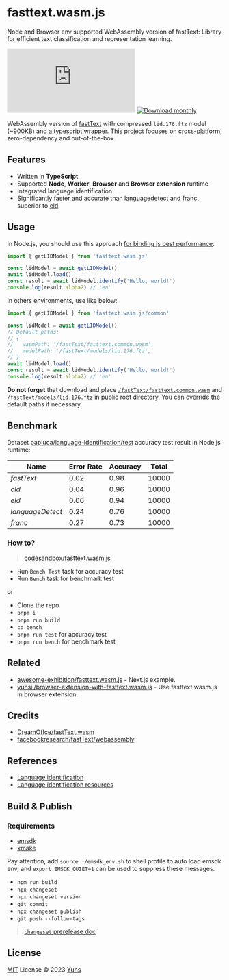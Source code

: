 # fasttext.wasm.js

Node and Browser env supported WebAssembly version of fastText: Library for efficient text classification and representation learning.

[![NPM version](https://img.shields.io/npm/v/fasttext.wasm.js?color=a1b858&label=)](https://www.npmjs.com/package/fasttext.wasm.js) [![Download monthly](https://img.shields.io/npm/dm/fasttext.wasm.js.svg)](https://www.npmjs.com/package/fasttext.wasm.js)

WebAssembly version of [fastText](https://github.com/facebookresearch/fastText/) with compressed `lid.176.ftz` model (~900KB) and a typescript wrapper. This project focuses on cross-platform, zero-dependency and out-of-the-box.

## Features

- Written in **TypeScript**
- Supported **Node**, **Worker**, **Browser** and **Browser extension** runtime
- Integrated language identification
- Significantly faster and accurate than [languagedetect](https://github.com/FGRibreau/node-language-detect) and [franc](https://github.com/wooorm/franc), superior to [eld](https://github.com/nitotm/efficient-language-detector-js).

## Usage

In Node.js, you should use this approach [for binding js best performance](https://github.com/emscripten-core/emscripten/blob/5ffaadf56234ecf9b645df72e715c08322821553/src/settings.js#L1333).

```ts
import { getLIDModel } from 'fasttext.wasm.js'

const lidModel = await getLIDModel()
await lidModel.load()
const result = await lidModel.identify('Hello, world!')
console.log(result.alpha2) // 'en'
```

In others environments, use like below:

```ts
import { getLIDModel } from 'fasttext.wasm.js/common'

const lidModel = await getLIDModel()
// Default paths:
// {
//   wasmPath: '/fastText/fasttext.common.wasm',
//   modelPath: '/fastText/models/lid.176.ftz',
// }
await lidModel.load()
const result = await lidModel.identify('Hello, world!')
console.log(result.alpha2) // 'en'
```

**Do not forget** that download and place [`/fastText/fasttext.common.wasm`](./src/core/fastText.common.wasm) and [`/fastText/models/lid.176.ftz`](./src/models/language-identification/assets/lid.176.ftz) in public root directory. You can override the default paths if necessary.

## Benchmark

Dataset [papluca/language-identification/test](https://huggingface.co/datasets/papluca/language-identification) accuracy test result in Node.js runtime:

| Name             | Error Rate | Accuracy | Total |
| ---------------- | ---------- | -------- | ----- |
| _fastText_       | 0.02       | 0.98     | 10000 |
| _cld_            | 0.04       | 0.96     | 10000 |
| _eld_            | 0.06       | 0.94     | 10000 |
| _languageDetect_ | 0.24       | 0.76     | 10000 |
| _franc_          | 0.27       | 0.73     | 10000 |

### How to?

> [codesandbox/fasttext.wasm.js](https://codesandbox.io/p/github/yunsii/fasttext.wasm.js/master)

- Run `Bench Test` task for accuracy test
- Run `Bench` task for benchmark test

or

- Clone the repo
- `pnpm i`
- `pnpm run build`
- `cd bench`
- `pnpm run test` for accuracy test
- `pnpm run bench` for benchmark test

## Related

- [awesome-exhibition/fasttext.wasm.js](https://awesome-exhibition.vercel.app/awesome/fasttext.wasm.js) - Next.js example.
- [yunsii/browser-extension-with-fasttext.wasm.js](https://github.com/yunsii/browser-extension-with-fasttext.wasm.js) - Use fasttext.wasm.js in browser extension.

## Credits

- [DreamOfIce/fastText.wasm](https://github.com/DreamOfIce/fastText.wasm)
- [facebookresearch/fastText/webassembly](https://github.com/facebookresearch/fastText/tree/main/webassembly)

## References

- [Language identification](https://fasttext.cc/blog/2017/10/02/blog-post.html)
- [Language identification resources](https://fasttext.cc/docs/en/language-identification.html)

## Build & Publish

### Requirements

- [emsdk](https://emscripten.org/docs/getting_started/downloads.html#installation-instructions-using-the-emsdk-recommended)
- [xmake](https://xmake.io/#/guide/installation)

Pay attention, add `source ./emsdk_env.sh` to shell profile to auto load emsdk env, and `export EMSDK_QUIET=1` can be used to suppress these messages.

- `npm run build`
- `npx changeset`
- `npx changeset version`
- `git commit`
- `npx changeset publish`
- `git push --follow-tags`

> [`changeset` prerelease doc](https://github.com/changesets/changesets/blob/main/docs/prereleases.md)

## License

[MIT](./LICENSE) License © 2023 [Yuns](https://github.com/yunsii)
